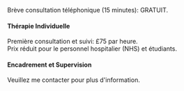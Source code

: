 

Brève consultation téléphonique (15 minutes): GRATUIT.

<h4>Thérapie Individuelle</h4>

Première consultation et suivi: £75 par heure. <br>
Prix réduit pour le personnel hospitalier (NHS) et étudiants.

<h4>Encadrement et Supervision</h4>

Veuillez me contacter pour plus d'information.




